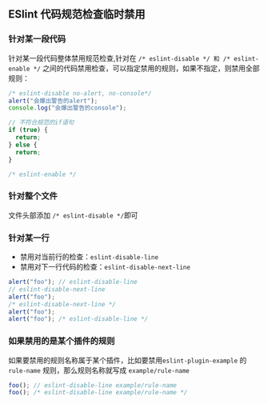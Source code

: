 ## ESlint 代码规范检查临时禁用

### 针对某一段代码

针对某一段代码整体禁用规范检查,针对在 `/* eslint-disable */ 和 /* eslint-enable */` 之间的代码禁用检查，可以指定禁用的规则，如果不指定，则禁用全部规则：

```javascript
/* eslint-disable no-alert, no-console*/
alert("会爆出警告的alert");
console.log("会爆出警告的console");

// 不符合规范的if语句
if (true) {
  return;
} else {
  return;
}

/* eslint-enable */
```

### 针对整个文件

文件头部添加 `/* eslint-disable */`即可

### 针对某一行

- 禁用对当前行的检查：`eslint-disable-line`
- 禁用对下一行代码的检查：`eslint-disable-next-line`

```javascript
alert("foo"); // eslint-disable-line
// eslint-disable-next-line
alert("foo");
/* eslint-disable-next-line */
alert("foo");
alert("foo"); /* eslint-disable-line */
```

### 如果禁用的是某个插件的规则

如果要禁用的规则名称属于某个插件，比如要禁用`eslint-plugin-example` 的 `rule-name` 规则，那么规则名称就写成 `example/rule-name`

```javascript
foo(); // eslint-disable-line example/rule-name
foo(); /* eslint-disable-line example/rule-name */
```
